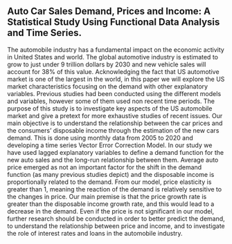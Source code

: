 ## Auto Car Sales Demand, Prices and Income: A Statistical Study Using Functional Data Analysis and Time Series.

The automobile industry has a fundamental impact on the economic activity in United States and world. The global automotive industry is estimated to grow to just under 9 trillion dollars by 2030 and new vehicle sales will account for 38% of this value. Acknowledging the fact that US automotive market is one of the largest in the world, in this paper we will explore the US market characteristics focusing on the demand with other explanatory variables.
Previous studies had been conducted using the different models and variables, however some of them used non recent time periods. The purpose of this study is to investigate key aspects of the US automobile market and give a pretext for more exhaustive studies of recent issues. Our main objective is to understand the relationship between the car prices and the consumers’ disposable income through the estimation of the new cars demand. This is done using monthly data from 2005 to 2020 and developing a time series Vector Error Correction Model.
In our study we have used lagged explanatory variables to define a demand function for the new auto sales and the long-run relationship between them. Average auto price emerged as not an important factor for the shift in the demand function (as many previous studies depict) and the disposable income is proportionally related to the demand.
From our model, price elasticity is greater than 1, meaning the reaction of the demand is relatively sensitive to the changes in price.
Our main premise is that the price growth rate is greater than the disposable income growth rate, and this would lead to a decrease in the demand. Even if the price is not significant in our model, further research should be conducted in order to better predict the demand, to understand the relationship between price and income, and to investigate the role of interest rates and loans in the automobile industry.
